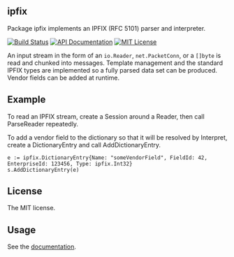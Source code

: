 ipfix
-----

Package ipfix implements an IPFIX (RFC 5101) parser and interpreter.

[![Build Status](https://img.shields.io/travis/calmh/ipfix.svg?style=flat-square)](https://travis-ci.org/calmh/ipfix)
[![API Documentation](http://img.shields.io/badge/api-Godoc-blue.svg?style=flat-square)](http://godoc.org/github.com/calmh/ipfix)
[![MIT License](http://img.shields.io/badge/license-MIT-blue.svg?style=flat-square)](http://opensource.org/licenses/MIT)

An input stream in the form of an `io.Reader`, `net.PacketConn`, or a
`[]byte` is read and chunked into messages. Template management and the
standard IPFIX types are implemented so a fully parsed data set can be
produced. Vendor fields can be added at runtime.

## Example

To read an IPFIX stream, create a Session around a Reader, then call
ParseReader repeatedly.


To add a vendor field to the dictionary so that it will be resolved by
Interpret, create a DictionaryEntry and call AddDictionaryEntry.

    e := ipfix.DictionaryEntry{Name: "someVendorField", FieldId: 42, EnterpriseId: 123456, Type: ipfix.Int32}
    s.AddDictionaryEntry(e)

## License

The MIT license.

## Usage

See the [documentation](http://godoc.org/github.com/calmh/ipfix).

